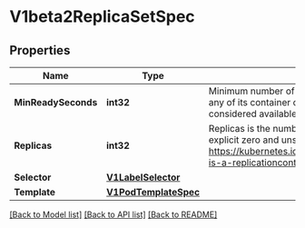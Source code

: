 # V1beta2ReplicaSetSpec

## Properties
Name | Type | Description | Notes
------------ | ------------- | ------------- | -------------
**MinReadySeconds** | **int32** | Minimum number of seconds for which a newly created pod should be ready without any of its container crashing, for it to be considered available. Defaults to 0 (pod will be considered available as soon as it is ready) | [optional] 
**Replicas** | **int32** | Replicas is the number of desired replicas. This is a pointer to distinguish between explicit zero and unspecified. Defaults to 1. More info: https://kubernetes.io/docs/concepts/workloads/controllers/replicationcontroller/#what-is-a-replicationcontroller | [optional] 
**Selector** | [**V1LabelSelector**](v1.LabelSelector.md) |  | 
**Template** | [**V1PodTemplateSpec**](v1.PodTemplateSpec.md) |  | [optional] 

[[Back to Model list]](../README.md#documentation-for-models) [[Back to API list]](../README.md#documentation-for-api-endpoints) [[Back to README]](../README.md)



